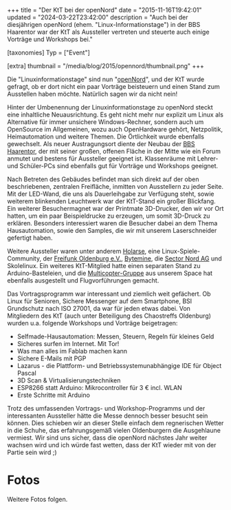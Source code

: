 +++
title = "Der KtT bei der openNord"
date = "2015-11-16T19:42:01"
updated = "2024-03-22T23:42:00"
description = "Auch bei der diesjährigen openNord (ehem. \"Linux-Informationstage\") in der BBS Haarentor war der KtT als Aussteller vertreten und steuerte auch einige Vorträge und Workshops bei."

[taxonomies]
Typ = ["Event"]

[extra]
thumbnail = "/media/blog/2015/opennord/thumbnail.png"
+++

Die "Linuxinformationstage" sind nun "[openNord](http://opennord.de/)", und der KtT wurde gefragt, ob er dort nicht ein
paar Vorträge beisteuern und einen Stand zum Ausstellen haben möchte. Natürlich sagen wir da nicht nein!

Hinter der Umbenennung der Linuxinformationstage zu openNord steckt eine inhaltliche Neuausrichtung. Es geht nicht mehr
nur explizit um Linux als Alternative für immer unsichere Windows-Rechner, sondern auch um OpenSource im Allgemeinen,
wozu auch OpenHardware gehört, Netzpolitik, Heimautomation und weitere Themen. Die Örtlichkeit wurde ebenfalls
gewechselt. Als neuer Austragungsort diente der Neubau der [BBS Haarentor](http://www.bbs-haarentor.de/), der mit seiner
großen, offenen Fläche in der Mitte wie ein Forum anmutet und bestens für Aussteller geeignet ist. Klassenräume mit
Lehrer- und Schüler-PCs sind ebenfalls gut für Vorträge und Workshops geeignet.

Nach Betreten des Gebäudes befindet man sich direkt auf der oben beschriebenen, zentralen Freifläche, inmitten von
Ausstellern zu jeder Seite. Mit der LED-Wand, die uns als Dauerleihgabe zur Verfügung steht, sowie weiterem blinkenden
Leuchtwerk war der KtT-Stand ein großer Blickfang. Ein weiterer Besuchermagnet war der Printmate 3D-Drucker, den wir vor
Ort hatten, um ein paar Beispieldrucke zu erzeugen, um somit 3D-Druck zu erklären. Besonders interessiert waren die
Besucher dabei an dem Thema Hausautomation, sowie den Samples, die wir mit unserem Laserschneider gefertigt haben.

Weitere Aussteller waren unter anderem [Holarse](http://www.holarse-linuxgaming.de/), eine Linux-Spiele-Community,
der [Freifunk Oldenburg e.V.](https://blog.nordwest.freifunk.net/), [Bytemine](https://www.bytemine.net/),
die [Sector Nord AG](http://www.sectornord.de/) und Skolelinux. Ein weiteres KtT-Mitglied hatte einen separaten Stand zu
Arduino-Basteleien, und die [Multicopter-Gruppe](http://www.kreativitaet-trifft-technik.de/group/multicopter.html) aus
unserem Space hat ebenfalls ausgestellt und Flugvorführungen gemacht.

Das Vortragsprogramm war interessant und ziemlich weit gefächert. Ob Linux für Senioren, Sichere Messenger auf dem
Smartphone, BSI Grundschutz nach ISO 27001, da war für jeden etwas dabei. Von Mitgliedern des KtT (auch unter
Beteiligung des Chaostreffs Oldenburg) wurden u.a. folgende Workshops und Vorträge beigetragen:

- Selfmade-Hausautomation: Messen, Steuern, Regeln für kleines Geld
- Sicheres surfen im Internet. Mit Tor!
- Was man alles im Fablab machen kann
- Sichere E-Mails mit PGP
- Lazarus - die Plattform- und Betriebssystemunabhängige IDE für Object Pascal
- 3D Scan & Virtualisierungstechniken
- ESP8266 statt Arduino: Mikrocontroller für 3 € incl. WLAN
- Erste Schritte mit Arduino

Trotz des umfassenden Vortrags- und Workshop-Programms und der interessanten Aussteller hätte die Messe dennoch besser
besucht sein können. Dies schieben wir an dieser Stelle einfach dem regnerischen Wetter in die Schuhe, das
erfahrungsgemäß vielen Oldenburgern die Ausgehlaune vermiest. Wir sind uns sicher, dass die openNord nächstes Jahr
weiter wachsen wird und ich würde fast wetten, dass der KtT wieder mit von der Partie sein wird ;)

# Fotos

[//]: # (TODO: ADD GALLERY)

Weitere Fotos folgen.



